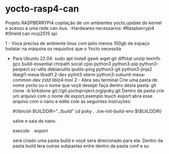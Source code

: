 # yocto-rasp4-can
Projeto RASPBERRYPI4 copilação de um ambientes yocto,update do kernel e acesso a uma rede can-bus.
-Hardwares necessarios: 
#Raspberrypi4
#Shield can mcp2515 spi

1 - Voçe precisa de ambiente linux com pelo menos 100gb de espaço
Instalar na máquina os requisitos que o Yocto necessita
- Para Ubuntu 22.04:
sudo apt install gawk wget git diffstat unzip texinfo gcc build-essential chrpath socat
cpio python3 python3-pip python3-pexpect xz-utils debianutils iputils-ping python3-git
python3-jinja2 libegl1-mesa libsdl1.2-dev pylint3 xterm python3-subunit mesa-common-dev
zstd liblz4-tool
2 - Abra seu terminal
  Crie uma pasta de nome yocto ou o nome que voçê desejar faça dentro desta pasta:
  git clone -b kirkstone git://git.yoctoproject.org/poky.git
  Dentro da pasta crie um arquivo com o nome de export,exemplo touch export
  abra esse arquivo com o nano e edite cole as seguintes instruções:


  #!/bin/sh
  BUILDDIR="../build"
  cd poky
. ./oe-init-build-env ${BUILDDIR}


  salve e saia do nano.

  execute:
   . export
  
  será criado uma pasta build e voçê sera direcionado para ela.
  Dentro da pasta build tera outras subpastas entre dentro da pasta conf e su
  
  

  
  
